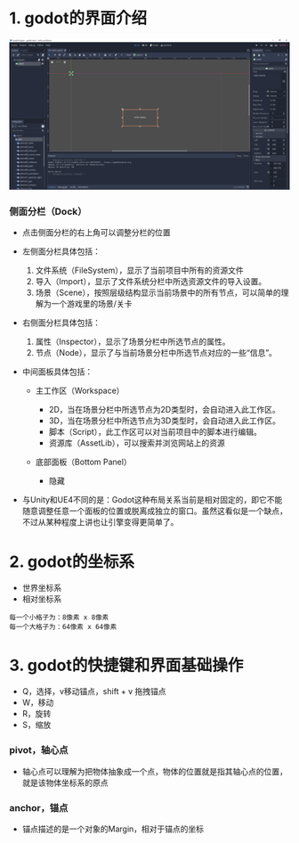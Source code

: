 # 1. godot的界面介绍

![Image text](image/godot-editor.PNG)

### 侧面分栏（Dock）

- 点击侧面分栏的右上角可以调整分栏的位置


- 左侧面分栏具体包括：
    1. 文件系统（FileSystem），显示了当前项目中所有的资源文件
    2. 导入（Import），显示了文件系统分栏中所选资源文件的导入设置。
    3. 场景（Scene），按照层级结构显示当前场景中的所有节点，可以简单的理解为一个游戏里的场景/关卡


- 右侧面分栏具体包括：
    1. 属性（Inspector），显示了场景分栏中所选节点的属性。
    2. 节点（Node），显示了与当前场景分栏中所选节点对应的一些“信息”。


- 中间面板具体包括：
    - 主工作区（Workspace）
        - 2D，当在场景分栏中所选节点为2D类型时，会自动进入此工作区。
        - 3D，当在场景分栏中所选节点为3D类型时，会自动进入此工作区。
        - 脚本（Script），此工作区可以对当前项目中的脚本进行编辑。
        - 资源库（AssetLib），可以搜索并浏览网站上的资源

    - 底部面板（Bottom Panel）
        - 隐藏


- 与Unity和UE4不同的是：Godot这种布局关系当前是相对固定的，即它不能随意调整任意一个面板的位置或脱离成独立的窗口。虽然这看似是一个缺点，不过从某种程度上讲也让引擎变得更简单了。

# 2. godot的坐标系

- 世界坐标系
- 相对坐标系

```
每一个小格子为：8像素 x 8像素
每一个大格子为：64像素 x 64像素
```

# 3. godot的快捷键和界面基础操作

- Q，选择，v移动锚点，shift + v 拖拽锚点
- W，移动
- R，旋转
- S，缩放

### pivot，轴心点

- 轴心点可以理解为把物体抽象成一个点，物体的位置就是指其轴心点的位置，就是该物体坐标系的原点

### anchor，锚点

- 锚点描述的是一个对象的Margin，相对于锚点的坐标